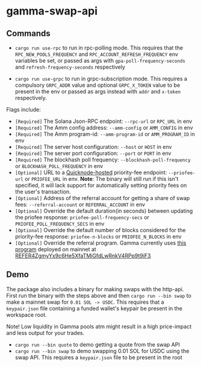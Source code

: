 # gamma-swap-api
## Commands
- `cargo run use-rpc` to run in rpc-polling mode. This requires that the `RPC_NEW_POOLS_FREQUENCY` and `RPC_ACCOUNT_REFRESH_FREQUENCY` env variables be set, or passed as args with `gpa-poll-frequency-seconds` and `refresh-frequency-seconds` respectively

- `cargo run use-grpc` to run in grpc-subscription mode. This requires a compulsory `GRPC_ADDR` value and optional `GRPC_X_TOKEN` value to be present in the env or passed as args instead with `addr` and `x-token` respectively.

Flags include:
- `[Required]` The Solana Json-RPC endpoint: `--rpc-url` or `RPC_URL` in env
- `[Required]` The Amm config address: `--amm-config` or `AMM_CONFIG` in env
- `[Required]` The Amm program-id: `--amm-program-id` or `AMM_PROGRAM_ID` in env
- `[Required]` The server host configuration: `--host` or `HOST` in env
- `[Required]` The server port configuration: `--port` or `PORT` in env
- `[Required]` The blockhash poll frequency: `--blockhash-poll-frequency` or `BLOCKHASH_POLL_FREQUENCY` in env
- `[Optional]` URL to a [Quicknode-hosted](https://marketplace.quicknode.com/add-on/solana-priority-fee) priority-fee endpoint: `--priofee-url` or `PRIOFEE_URL` in env. **Note**: The binary will still run if this isn't specified, it will lack support for automatically setting priority fees on the user's transaction.
- `[Optional]` Address of the referral account for getting a share of swap fees: `--referral-account` or `REFERRAL_ACCOUNT` in env
- `[Optional]` Override the default duration(in seconds) between updating the priofee response: `priofee-poll-frequency-secs` or `PRIOFEE_POLL_FREQUENCY_SECS` in env
- `[Optional]` Override the default number of blocks considered for the priority-fee response: `priofee-n-blocks` or `PRIOFEE_N_BLOCKS` in env
- `[Optional]` Override the referral program. Gamma currently uses [this program](https://github.com/TeamRaccoons/referral.git) deployed on mainnet at [REFER4ZgmyYx9c6He5XfaTMiGfdLwRnkV4RPp9t9iF3](https://solscan.io/account/REFER4ZgmyYx9c6He5XfaTMiGfdLwRnkV4RPp9t9iF3)

## Demo
The package also includes a binary for making swaps with the http-api. First run the binary with the steps above and then `cargo run --bin swap` to make a mainnet swap for `0.01 SOL -> USDC`. This requires that a `keypair.json` file containing a funded wallet's keypair be present in the workspace root. 

Note! Low liquidity in Gamma pools atm might result in a high price-impact and less output for your trades.

- `cargo run --bin quote` to demo getting a quote from the swap API
- `cargo run --bin swap` to demo swapping 0.01 SOL for USDC using the swap API. This requires a `keypair.json` file to be present in the root

